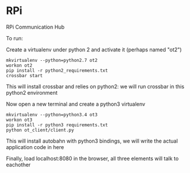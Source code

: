 # RPi
RPi Communication Hub

To run:

Create a virtualenv under python 2 and activate it (perhaps named "ot2")
```
mkvirtualenv --python=python2.7 ot2
workon ot2
pip install -r python2_requirements.txt
crossbar start
```
This will install crossbar and relies on python2: we will run crossbar in this python2 environment

Now open a new terminal and create a python3 virtualenv
```
mkvirtualenv --python=python3.4 ot3
workon ot3
pip install -r python3 requirements.txt
python ot_client/client.py
```
This will install autobahn with python3 bindings, we will write the actual application code in here

Finally, load localhost:8080 in the browser, all three elements will talk to eachother

